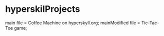 # hyperskilProjects
main file = Coffee Machine on hyperskyll.org;
mainModified file = Tic-Tac-Toe game;
